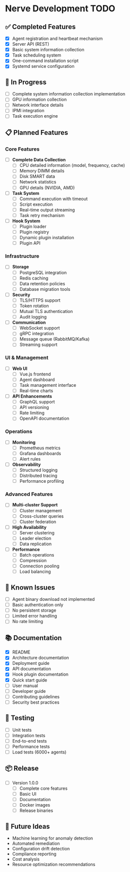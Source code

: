 # Nerve Development TODO

## ✅ Completed Features

- [x] Agent registration and heartbeat mechanism
- [x] Server API (REST)
- [x] Basic system information collection
- [x] Task scheduling system
- [x] One-command installation script
- [x] Systemd service configuration

## 🚧 In Progress

- [ ] Complete system information collection implementation
- [ ] GPU information collection
- [ ] Network interface details
- [ ] IPMI integration
- [ ] Task execution engine

## 📋 Planned Features

### Core Features

- [ ] **Complete Data Collection**
  - [ ] CPU detailed information (model, frequency, cache)
  - [ ] Memory DIMM details
  - [ ] Disk SMART data
  - [ ] Network statistics
  - [ ] GPU details (NVIDIA, AMD)

- [ ] **Task System**
  - [ ] Command execution with timeout
  - [ ] Script execution
  - [ ] Real-time output streaming
  - [ ] Task retry mechanism

- [ ] **Hook System**
  - [ ] Plugin loader
  - [ ] Plugin registry
  - [ ] Dynamic plugin installation
  - [ ] Plugin API

### Infrastructure

- [ ] **Storage**
  - [ ] PostgreSQL integration
  - [ ] Redis caching
  - [ ] Data retention policies
  - [ ] Database migration tools

- [ ] **Security**
  - [ ] TLS/HTTPS support
  - [ ] Token rotation
  - [ ] Mutual TLS authentication
  - [ ] Audit logging

- [ ] **Communication**
  - [ ] WebSocket support
  - [ ] gRPC integration
  - [ ] Message queue (RabbitMQ/Kafka)
  - [ ] Streaming support

### UI & Management

- [ ] **Web UI**
  - [ ] Vue.js frontend
  - [ ] Agent dashboard
  - [ ] Task management interface
  - [ ] Real-time charts

- [ ] **API Enhancements**
  - [ ] GraphQL support
  - [ ] API versioning
  - [ ] Rate limiting
  - [ ] OpenAPI documentation

### Operations

- [ ] **Monitoring**
  - [ ] Prometheus metrics
  - [ ] Grafana dashboards
  - [ ] Alert rules

- [ ] **Observability**
  - [ ] Structured logging
  - [ ] Distributed tracing
  - [ ] Performance profiling

### Advanced Features

- [ ] **Multi-cluster Support**
  - [ ] Cluster management
  - [ ] Cross-cluster queries
  - [ ] Cluster federation

- [ ] **High Availability**
  - [ ] Server clustering
  - [ ] Leader election
  - [ ] Data replication

- [ ] **Performance**
  - [ ] Batch operations
  - [ ] Compression
  - [ ] Connection pooling
  - [ ] Load balancing

## 🐛 Known Issues

- [ ] Agent binary download not implemented
- [ ] Basic authentication only
- [ ] No persistent storage
- [ ] Limited error handling
- [ ] No rate limiting

## 📚 Documentation

- [x] README
- [x] Architecture documentation
- [x] Deployment guide
- [x] API documentation
- [x] Hook plugin documentation
- [x] Quick start guide
- [ ] User manual
- [ ] Developer guide
- [ ] Contributing guidelines
- [ ] Security best practices

## 🧪 Testing

- [ ] Unit tests
- [ ] Integration tests
- [ ] End-to-end tests
- [ ] Performance tests
- [ ] Load tests (6000+ agents)

## 📦 Release

- [ ] Version 1.0.0
  - [ ] Complete core features
  - [ ] Basic UI
  - [ ] Documentation
  - [ ] Docker images
  - [ ] Release binaries

## 🔮 Future Ideas

- Machine learning for anomaly detection
- Automated remediation
- Configuration drift detection
- Compliance reporting
- Cost analysis
- Resource optimization recommendations

